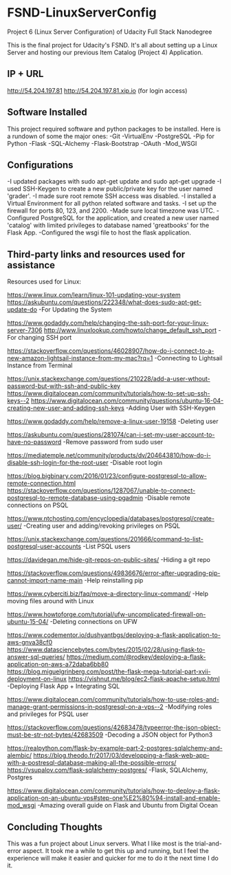 # FSND-LinuxServerConfig
Project 6 (Linux Server Configuration) of Udacity Full Stack Nanodegree

This is the final project for Udacity's FSND. It's all about setting up a Linux Server and hosting our previous Item Catalog (Project 4) Application.

## IP + URL

http://54.204.197.81
http://54.204.197.81.xip.io (for login access)

## Software Installed

This project required software and python packages to be installed. Here is a rundown of some the major ones:
-Git
-VirtualEnv
-PostgreSQL
-Pip for Python
-Flask
-SQL-Alchemy
-Flask-Bootstrap
-OAuth
-Mod_WSGI

## Configurations

-I updated packages with sudo apt-get update and sudo apt-get upgrade
-I used SSH-Keygen to create a new public/private key for the user named 'grader'.
-I made sure root remote SSH access was disabled.
-I installed a Virtual Environment for all python related software and tasks.
-I set up the firewall for ports 80, 123, and 2200.
-Made sure local timezone was UTC.
-Configured PostgreSQL for the application, and created a new user named 'catalog' with limited privileges to database named 'greatbooks' for the Flask App.
-Configured the wsgi file to host the flask application.

## Third-party links and resources used for assistance

Resources used for Linux:

https://www.linux.com/learn/linux-101-updating-your-system
https://askubuntu.com/questions/222348/what-does-sudo-apt-get-update-do
-For Updating the System

https://www.godaddy.com/help/changing-the-ssh-port-for-your-linux-server-7306
http://www.linuxlookup.com/howto/change_default_ssh_port
-For changing SSH port

https://stackoverflow.com/questions/46028907/how-do-i-connect-to-a-new-amazon-lightsail-instance-from-my-mac?rq=1
-Connecting to Lightsail Instance from Terminal

https://unix.stackexchange.com/questions/210228/add-a-user-wthout-password-but-with-ssh-and-public-key
https://www.digitalocean.com/community/tutorials/how-to-set-up-ssh-keys--2
https://www.digitalocean.com/community/questions/ubuntu-16-04-creating-new-user-and-adding-ssh-keys
-Adding User with SSH-Keygen

https://www.godaddy.com/help/remove-a-linux-user-19158
-Deleting user

https://askubuntu.com/questions/281074/can-i-set-my-user-account-to-have-no-password
-Remove password from sudo user

https://mediatemple.net/community/products/dv/204643810/how-do-i-disable-ssh-login-for-the-root-user
-Disable root login

https://blog.bigbinary.com/2016/01/23/configure-postgresql-to-allow-remote-connection.html
https://stackoverflow.com/questions/1287067/unable-to-connect-postgresql-to-remote-database-using-pgadmin
-Disable remote connections on PSQL

https://www.ntchosting.com/encyclopedia/databases/postgresql/create-user/
-Creating user and adding/revoking privileges on PSQL

https://unix.stackexchange.com/questions/201666/command-to-list-postgresql-user-accounts
-List PSQL users

https://davidegan.me/hide-git-repos-on-public-sites/
-Hiding a git repo

https://stackoverflow.com/questions/49836676/error-after-upgrading-pip-cannot-import-name-main
-Help reinstalling pip

https://www.cyberciti.biz/faq/move-a-directory-linux-command/
-Help moving files around with Linux

https://www.howtoforge.com/tutorial/ufw-uncomplicated-firewall-on-ubuntu-15-04/
-Deleting connections on UFW

https://www.codementor.io/dushyantbgs/deploying-a-flask-application-to-aws-gnva38cf0
https://www.datasciencebytes.com/bytes/2015/02/28/using-flask-to-answer-sql-queries/
https://medium.com/@rodkey/deploying-a-flask-application-on-aws-a72daba6bb80
https://blog.miguelgrinberg.com/post/the-flask-mega-tutorial-part-xvii-deployment-on-linux
https://vishnut.me/blog/ec2-flask-apache-setup.html
-Deploying Flask App + Integrating SQL

https://www.digitalocean.com/community/tutorials/how-to-use-roles-and-manage-grant-permissions-in-postgresql-on-a-vps--2
-Modifying roles and privileges for PSQL user

https://stackoverflow.com/questions/42683478/typeerror-the-json-object-must-be-str-not-bytes/42683509
-Decoding a JSON object for Python3

https://realpython.com/flask-by-example-part-2-postgres-sqlalchemy-and-alembic/
https://blog.theodo.fr/2017/03/developping-a-flask-web-app-with-a-postresql-database-making-all-the-possible-errors/
https://vsupalov.com/flask-sqlalchemy-postgres/
-Flask, SQLAlchemy, Postgres

https://www.digitalocean.com/community/tutorials/how-to-deploy-a-flask-application-on-an-ubuntu-vps#step-one%E2%80%94-install-and-enable-mod_wsgi
-Amazing overall guide on Flask and Ubuntu from Digital Ocean

## Concluding Thoughts

This was a fun project about Linux servers. What I like most is the trial-and-error aspect. It took me a while to get this up and running, but I feel the experience will make it easier and quicker for me to do it the next time I do it.
